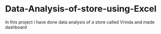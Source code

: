 # Data-Analysis-of-store-using-Excel

In this project i have done data analysis of a store called Vrinda and made dashboard
